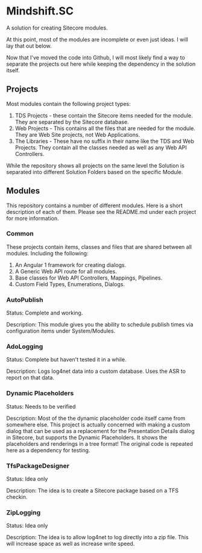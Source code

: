 # Mindshift.SC
A solution for creating Sitecore modules. 

At this point, most of the modules are incomplete or even just ideas. I will lay that out below.

Now that I've moved the code into Github, I will most likely find a way to separate the projects out here while keeping the dependency in the solution itself.

## Projects
Most modules contain the following project types:
1. TDS Projects - these contain the Sitecore items needed for the module. They are separated by the Sitecore database.
2. Web Projects - This contains all the files that are needed for the module. They are Web Site projects, not Web Applications.
3. The Libraries - These have no suffix in their name like the TDS and Web Projects. They contain all the classes needed as well as any Web API Controllers.

While the repository shows all projects on the same level the Solution is separated into different Solution Folders based on the specific Module.

## Modules
This repository contains a number of different modules. Here is a short description of each of them. Please see the README.md under each project for more information.

### Common
These projects contain items, classes and files that are shared between all modules. Including the following:
1. An Angular 1 framework for creating dialogs.
2. A Generic Web API route for all modules.
3. Base classes for Web API Controllers, Mappings, Pipelines.
4. Custom Field Types, Enumerations, Dialogs.

### AutoPublish
Status: Complete and working.

Description: This module gives you the ability to schedule publish times via configuration items under System/Modules.

### AdoLogging
Status: Complete but haven't tested it in a while.

Description: Logs log4net data into a custom database. Uses the ASR to report on that data.

### Dynamic Placeholders
Status: Needs to be verified

Description: Most of the the dynamic placeholder code itself came from somewhere else. This project is actually concerned with making a custom dialog that can be used as a replacement for the Presentation Details dialog in Sitecore, but supports the Dynamic Placeholders. It shows the placeholders and renderings in a tree format! The original code is repeated here as a dependency for testing.

### TfsPackageDesigner
Status: Idea only

Description: The idea is to create a Sitecore package based on a TFS checkin.

### ZipLogging
Status: Idea only

Description: The idea is to allow log4net to log directly into a zip file. This will increase space as well as increase write speed.









